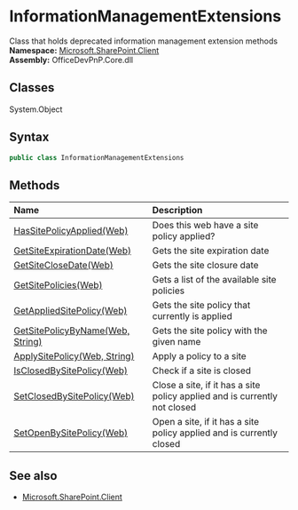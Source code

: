 # InformationManagementExtensions
Class that holds deprecated information management extension methods
**Namespace:** [Microsoft.SharePoint.Client](Microsoft.SharePoint.Client.md)  
**Assembly:** OfficeDevPnP.Core.dll  
## Classes
System.Object  
## Syntax
```C#
public class InformationManagementExtensions
```
## Methods
|**Name**|**Description**|
|:-----|:-----|
| [HasSitePolicyApplied(Web)](InformationManagementExtensionsHasSitePolicyAppliedWeb.md) | Does this web have a site policy applied?
| [GetSiteExpirationDate(Web)](InformationManagementExtensionsGetSiteExpirationDateWeb.md) | Gets the site expiration date
| [GetSiteCloseDate(Web)](InformationManagementExtensionsGetSiteCloseDateWeb.md) | Gets the site closure date
| [GetSitePolicies(Web)](InformationManagementExtensionsGetSitePoliciesWeb.md) | Gets a list of the available site policies
| [GetAppliedSitePolicy(Web)](InformationManagementExtensionsGetAppliedSitePolicyWeb.md) | Gets the site policy that currently is applied
| [GetSitePolicyByName(Web, String)](InformationManagementExtensionsGetSitePolicyByNameWebString.md) | Gets the site policy with the given name
| [ApplySitePolicy(Web, String)](InformationManagementExtensionsApplySitePolicyWebString.md) | Apply a policy to a site
| [IsClosedBySitePolicy(Web)](InformationManagementExtensionsIsClosedBySitePolicyWeb.md) | Check if a site is closed
| [SetClosedBySitePolicy(Web)](InformationManagementExtensionsSetClosedBySitePolicyWeb.md) | Close a site, if it has a site policy applied and is currently not closed
| [SetOpenBySitePolicy(Web)](InformationManagementExtensionsSetOpenBySitePolicyWeb.md) | Open a site, if it has a site policy applied and is currently closed
## See also
- [Microsoft.SharePoint.Client](Microsoft.SharePoint.Client.md)
